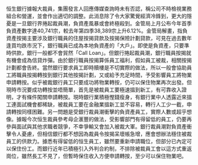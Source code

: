 恒生銀行據報大裁員，集團發言人回應傳媒查詢時未有否認，稱公司不時檢視業務組合和營運，並會作出適切的調整。此消息除了令大家驚覺經濟冷鋒到，更大的隱憂是一旦銀行界捲起裁員潮，負資產風暴或會終極殺到。金管局上月公布今年首季負資產數字達40,741宗，較去年第四季38,389宗上升6.12%。金管局解畫，指負資產按揭主要涉及銀行職員的住屋按揭貸款及按揭保險計劃貸款，可見在過去數年逢買均跌市況下，銀行職員已成為本地負資產的「大戶」。即使是負資產，只要準時供款，銀行一般都不會貿然「Call Loan」。但銀行捲起裁員潮，銀行職員按揭就有機會成為信貸炸彈。由於銀行職員按揭算係員工福利，假如員工被裁，相關按揭計劃都會告終。當然銀行要求員工即時贖樓是不切實際的做法，所以一般會協助員工將職員按揭轉按到銀行其他按揭計劃，又或給予充足時間，予受影響員工將物業申請轉按。似乎被裁銀行員工只要成功將物業轉按，仍可以保住物業再次出發。但現時市況要成功轉按並唔簡單，首先是被裁員工要極速搵到新工，有可靠收入證明，才有條件闖關申請轉按。現時銀行業積極慳錢瘦身，有銀行業中人透露近來搵工連面試機會都稀缺，被裁員工要在金融業搵新工並不容易，轉行人工少一截，申請轉按同樣困難。另一問題是受銀行裁員潮衝擊的負資產員工，實際人數或超乎想像。據報今次恒生裁員參考母企滙豐的做法，受影響部門有得留低的員工，仍要再參與面試與其他求職者競爭，不幸爭輸又會加入被裁大軍。銀行裁員潮對負資產衝擊令人憂慮，但相信銀行都不想因為裁員令按揭呆壞帳急增，應會想辦法穩住被裁員工的供款力。據悉有得留低的恒生員工，雖然要重新申請職位，但部分已內定可以保住份工。而銀行近年已積極引入外判合約制，不排除被裁員工會以這方式重返崗位，雖然長工不見了，但暫時保住收入方便申請轉按，至少可以保住物業吧。